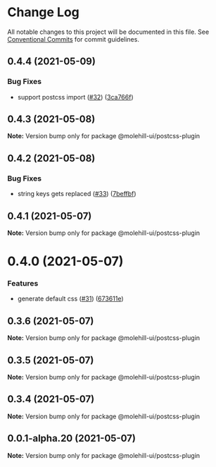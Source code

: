 # Change Log

All notable changes to this project will be documented in this file.
See [Conventional Commits](https://conventionalcommits.org) for commit guidelines.

## 0.4.4 (2021-05-09)


### Bug Fixes

* support postcss import ([#32](https://github.com/molehill-ui/molehill-ui/issues/32)) ([3ca766f](https://github.com/molehill-ui/molehill-ui/commit/3ca766f8366036276790406b5c5766502c0e1834))





## 0.4.3 (2021-05-08)

**Note:** Version bump only for package @molehill-ui/postcss-plugin





## 0.4.2 (2021-05-08)


### Bug Fixes

* string keys gets replaced ([#33](https://github.com/molehill-ui/molehill-ui/issues/33)) ([7beffbf](https://github.com/molehill-ui/molehill-ui/commit/7beffbfdf74e6fc87088f5dba1035ad5ee0f6d1b))





## 0.4.1 (2021-05-07)

**Note:** Version bump only for package @molehill-ui/postcss-plugin





# 0.4.0 (2021-05-07)


### Features

* generate default css ([#31](https://github.com/molehill-ui/molehill-ui/issues/31)) ([673611e](https://github.com/molehill-ui/molehill-ui/commit/673611e32369f0c48f9b77c2f614f74eb6189a7c))





## 0.3.6 (2021-05-07)

**Note:** Version bump only for package @molehill-ui/postcss-plugin





## 0.3.5 (2021-05-07)

**Note:** Version bump only for package @molehill-ui/postcss-plugin





## 0.3.4 (2021-05-07)

**Note:** Version bump only for package @molehill-ui/postcss-plugin





## 0.0.1-alpha.20 (2021-05-07)

**Note:** Version bump only for package @molehill-ui/postcss-plugin
